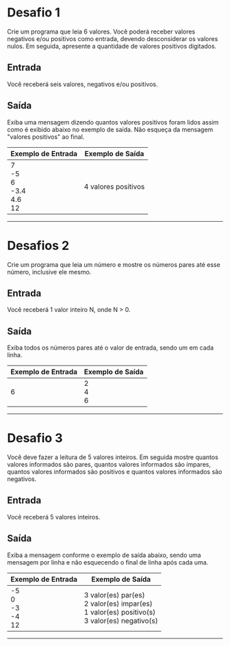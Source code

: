 # Desafio 1
Crie um programa que leia 6 valores. Você poderá receber valores negativos e/ou positivos como entrada, devendo desconsiderar os valores nulos. Em seguida, apresente a quantidade de valores positivos digitados.

## Entrada
Você receberá seis valores, negativos e/ou positivos.

## Saída
Exiba uma mensagem dizendo quantos valores positivos foram lidos assim como é exibido abaixo no exemplo de saída. Não esqueça da mensagem "valores positivos" ao final.


| Exemplo de Entrada | Exemplo de Saída |
|--------------------|------------------|
| 7<br>-5<br>6<br>-3.4<br>4.6<br>12     | 4 valores positivos |

---

# Desafios 2
Crie um programa que leia um número e mostre os números pares até esse número, inclusive ele mesmo.

## Entrada
Você receberá 1 valor inteiro N, onde N > 0.

## Saída
Exiba todos os números pares até o valor de entrada, sendo um em cada linha. 

| Exemplo de Entrada | Exemplo de Saída |
|--------------------|------------------|
| 6                  | 2 <br> 4 <br> 6  |

---

# Desafio 3
Você deve fazer a leitura de 5 valores inteiros. Em seguida mostre quantos valores informados são pares, quantos valores informados são ímpares, quantos valores informados são positivos e quantos valores informados são negativos.

## Entrada
Você receberá 5 valores inteiros.

## Saída
Exiba a mensagem conforme o exemplo de saída abaixo, sendo uma mensagem por linha e não esquecendo o final de linha após cada uma.

| Exemplo de Entrada | Exemplo de Saída |
|--------------------|------------------|
| -5<br>0<br>-3<br>-4<br>12             | 3 valor(es) par(es)<br>2 valor(es) impar(es)<br>1 valor(es) positivo(s)<br>3 valor(es) negativo(s) |

---